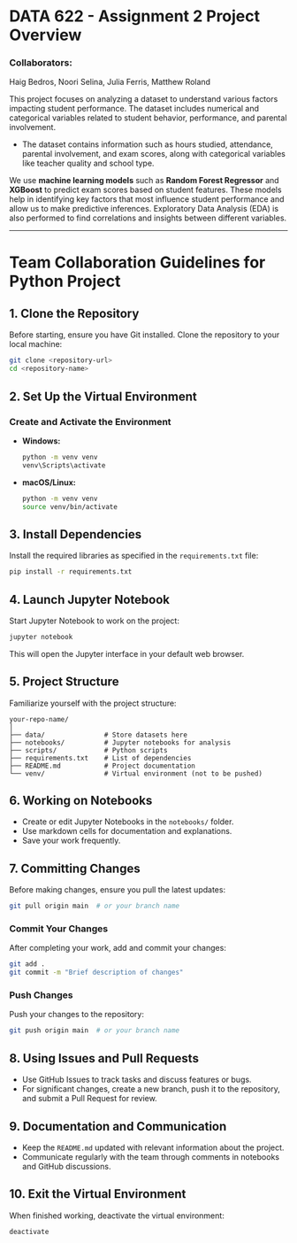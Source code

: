 # DATA 622 - Assignment 2 Project Overview

### Collaborators:
Haig Bedros, Noori Selina, Julia Ferris, Matthew Roland

This project focuses on analyzing a dataset to understand various factors impacting student performance. The dataset includes numerical and categorical variables related to student behavior, performance, and parental involvement.

- The dataset contains information such as hours studied, attendance, parental involvement, and exam scores, along with categorical variables like teacher quality and school type.

We use **machine learning models** such as **Random Forest Regressor** and **XGBoost** to predict exam scores based on student features. These models help in identifying key factors that most influence student performance and allow us to make predictive inferences. Exploratory Data Analysis (EDA) is also performed to find correlations and insights between different variables.

---

# Team Collaboration Guidelines for Python Project

## 1. **Clone the Repository**
Before starting, ensure you have Git installed. Clone the repository to your local machine:

```bash
git clone <repository-url>
cd <repository-name>
```

## 2. **Set Up the Virtual Environment**
### Create and Activate the Environment
- **Windows:**
  ```bash
  python -m venv venv
  venv\Scripts\activate
  ```

- **macOS/Linux:**
  ```bash
  python -m venv venv
  source venv/bin/activate
  ```

## 3. **Install Dependencies**
Install the required libraries as specified in the `requirements.txt` file:

```bash
pip install -r requirements.txt
```

## 4. **Launch Jupyter Notebook**
Start Jupyter Notebook to work on the project:

```bash
jupyter notebook
```
This will open the Jupyter interface in your default web browser.

## 5. **Project Structure**
Familiarize yourself with the project structure:
```
your-repo-name/
│
├── data/               # Store datasets here
├── notebooks/          # Jupyter notebooks for analysis
├── scripts/            # Python scripts
├── requirements.txt    # List of dependencies
├── README.md           # Project documentation
└── venv/               # Virtual environment (not to be pushed)
```

## 6. **Working on Notebooks**
- Create or edit Jupyter Notebooks in the `notebooks/` folder.
- Use markdown cells for documentation and explanations.
- Save your work frequently.

## 7. **Committing Changes**
Before making changes, ensure you pull the latest updates:

```bash
git pull origin main  # or your branch name
```

### Commit Your Changes
After completing your work, add and commit your changes:

```bash
git add .
git commit -m "Brief description of changes"
```

### Push Changes
Push your changes to the repository:

```bash
git push origin main  # or your branch name
```

## 8. **Using Issues and Pull Requests**
- Use GitHub Issues to track tasks and discuss features or bugs.
- For significant changes, create a new branch, push it to the repository, and submit a Pull Request for review.

## 9. **Documentation and Communication**
- Keep the `README.md` updated with relevant information about the project.
- Communicate regularly with the team through comments in notebooks and GitHub discussions.

## 10. **Exit the Virtual Environment**
When finished working, deactivate the virtual environment:

```bash
deactivate
```
